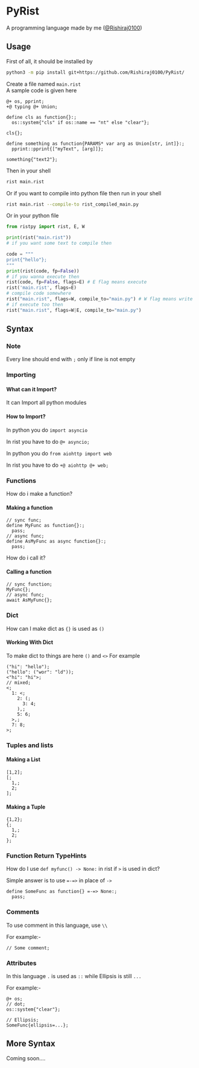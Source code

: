 # PyRist
A programming language made by me ([@Rishiraj0100](https://GitHub.com/Rishiraj0100))

## Usage

First of all, it should be installed by
```sh
python3 -m pip install git+https://github.com/Rishiraj0100/PyRist/
```

Create a file named `main.rist`<br />
A sample code is given here
```rist
@+ os, pprint;
+@ typing @+ Union;

define cls as function{}:;
  os::system{"cls" if os::name == "nt" else "clear"};

cls{};

define something as function{PARAMS* var arg as Union[str, int]}:;
  pprint::pprint{["myText", [arg]]};

something{"text2"};
```

Then in your shell
```sh
rist main.rist
```
Or if you want to compile into python file then run in your shell
```sh
rist main.rist --compile-to rist_compiled_main.py
```
Or in your python file
```py
from ristpy import rist, E, W

print(rist("main.rist"))
# if you want some text to compile then

code = """
print{"hello"};
"""
print(rist(code, fp=False))
# if you wanna execute then
rist(code, fp=False, flags=E) # E flag means execute
rist('main.rist', flags=E)
# compile code somewhere
rist("main.rist", flags=W, compile_to="main.py") # W flag means write
# if execute too then
rist("main.rist", flags=W|E, compile_to="main.py")
```

## Syntax
### Note
Every line should end with `;` only if line is not empty
### Importing
#### What can it Import?

It can Import all python modules

#### How to Import?
In python you do `import asyncio`

In rist you have to do `@+ asyncio;`

In python you do `from aiohttp import web`

In rist you have to do `+@ aiohttp @+ web;`

### Functions
How do i make a function?
#### Making a function
```rist
// sync func;
define MyFunc as function{}:;
  pass;
// async func;
define AsMyFunc as async function{}:;
  pass;
```
How do i call it?
#### Calling a function
```rist
// sync function;
MyFunc{};
// async func;
await AsMyFunc{};
```
### Dict 
How can I make dict as `{}` is used as `()`
#### Working With Dict
To make dict to things are here
`()` and `<>`
For example
```rist
("hi": "hello");
("hello": ("wor": "ld"));
<"hi": "hi">;
// mixed;
<;
  1: <;
    2: (;
      3: 4;
    ),;
    5: 6;
  >,;
  7: 8;
>;
```
### Tuples and lists
#### Making a List 
```rist
[1,2];
[;
  1,;
  2;
];
```
#### Making a Tuple 
```rist
{1,2};
{;
  1,;
  2;
};
```
### Function Return TypeHints
How do I use `def myfunc() -> None:` in rist if `>`
is used in dict?

Simple answer is to use `=-=>` in place of `->`
```rist
define SomeFunc as function{} =-=> None:;
  pass;
```
### Comments 
To use comment in this language, use `\\`

For example:-
```rist
// Some comment;
```
### Attributes
In this language `.` is used as `::` while Ellipsis is still `...`

For example:-
```rist
@+ os;
// dot;
os::system{"clear"};

// Ellipsis;
SomeFunc{ellipsis=...};
```
## More Syntax

Coming soon....
